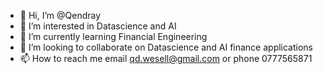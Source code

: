 - 👋 Hi, I’m @Qendray
- 👀 I’m interested in Datascience and AI
- 🌱 I’m currently learning Financial Engineering 
- 💞️ I’m looking to collaborate on Datascience and AI finance applications 
- 📫 How to reach me email qd.wesell@gmail.com or phone 0777565871

<!---
Qendray/Qendray is a ✨ special ✨ repository because its `README.md` (this file) appears on your GitHub profile.
You can click the Preview link to take a look at your changes.
--->
